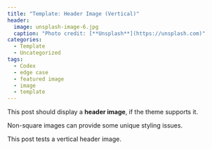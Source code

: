 ```yaml
---
title: "Template: Header Image (Vertical)"
header:
  image: unsplash-image-6.jpg
  caption: "Photo credit: [**Unsplash**](https://unsplash.com)"
categories:
  - Template
  - Uncategorized
tags:
  - Codex
  - edge case
  - featured image
  - image
  - template
---
```


This post should display a **header image**, if the theme supports it.

Non-square images can provide some unique styling issues.

This post tests a vertical header image.